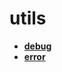 <!-- generated by markdown-notes-tree -->

# utils

<!-- optional markdown-notes-tree directory description starts here -->

<!-- optional markdown-notes-tree directory description ends here -->

- [**debug**](debug)
- [**error**](error)
